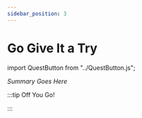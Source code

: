 ```yaml
---
sidebar_position: 3
---
```


# Go Give It a Try
import QuestButton from "../QuestButton.js";

_Summary Goes Here_

:::tip Off You Go!

<QuestButton text="Quest" />

:::


